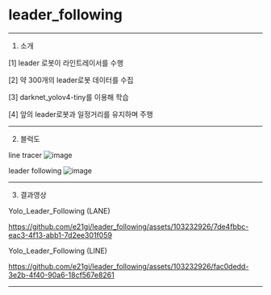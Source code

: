 # leader_following
---
1. 소개

[1] leader 로봇이 라인트레이서를 수행

[2] 약 300개의 leader로봇 데이터를 수집

[3] darknet_yolov4-tiny를 이용해 학습

[4] 앞의 leader로봇과 일정거리를 유지하며 주행

---
2. 블럭도
 
line tracer
![image](https://github.com/e21gi/leader_following/assets/103232926/edb35b46-b940-4077-8da1-2cf1b1361977)

leader following 
![image](https://github.com/e21gi/leader_following/assets/103232926/4690be15-b6a0-4b7f-b258-cf9e0a32dec7)



---
3. 결과영상

Yolo_Leader_Following (LANE)

https://github.com/e21gi/leader_following/assets/103232926/7de4fbbc-eac3-4f13-abb1-7d2ee301f059

Yolo_Leader_Following (LINE)

https://github.com/e21gi/leader_following/assets/103232926/fac0dedd-3e2b-4f40-90a6-18cf567e8261



---

